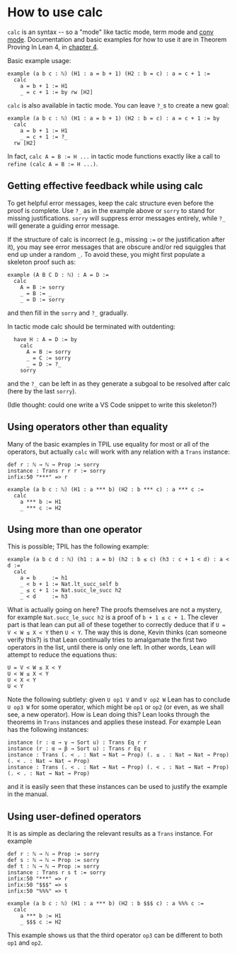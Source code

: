 # How to use calc

`calc` is an syntax -- so a "mode" like tactic mode, term mode and
[conv mode](conv.html). Documentation and basic examples for how to use
it are in Theorem Proving In Lean 4, in
[chapter 4](https://lean-lang.org/theorem_proving_in_lean4/quantifiers_and_equality.html#calculational-proofs).

Basic example usage:

```lean
example (a b c : ℕ) (H1 : a = b + 1) (H2 : b = c) : a = c + 1 :=
  calc
    a = b + 1 := H1
    _ = c + 1 := by rw [H2]
```

`calc` is also available in tactic mode. You can leave `?_`s to create a
new goal:
```lean
example (a b c : ℕ) (H1 : a = b + 1) (H2 : b = c) : a = c + 1 := by
  calc
    a = b + 1 := H1
    _ = c + 1 := ?_
  rw [H2]
```
In fact, `calc A = B := H ...` in tactic mode functions exactly like a
call to `refine (calc A = B := H ...)`.

## Getting effective feedback while using calc

To get helpful error messages, keep the calc structure even before the
proof is complete. Use `?_` as in the example above or `sorry` to stand
for missing justifications. `sorry` will suppress error messages
entirely, while `?_` will generate a guiding error message.

If the structure of calc is incorrect (e.g., missing `:=` or the
justification after it), you may see error messages that are obscure
and/or red squiggles that end up under a random `_`. To avoid these,
you might first populate a skeleton proof such as:

```lean
example (A B C D : ℕ) : A = D :=
  calc
    A = B := sorry
    _ = B := _
    _ = D := sorry
```

and then fill in the `sorry` and `?_` gradually.

In tactic mode calc should be terminated with outdenting:
```lean
  have H : A = D := by
    calc
      A = B := sorry
      _ = C := sorry
      _ = D := ?_
    sorry
```
and the `?_` can be left in as they generate a subgoal to be resolved
after calc (here by the last `sorry`).

(Idle thought: could one write a VS Code snippet to write this skeleton?)

## Using operators other than equality

Many of the basic examples in TPIL use equality for most or all of
the operators, but actually `calc` will work with any relation with
a `Trans` instance:

```lean
def r : ℕ → ℕ → Prop := sorry
instance : Trans r r r := sorry
infix:50 "***" => r

example (a b c : ℕ) (H1 : a *** b) (H2 : b *** c) : a *** c :=
  calc
    a *** b := H1
    _ *** c := H2
```

## Using more than one operator

This is possible; TPIL has the following example:

```lean
example (a b c d : ℕ) (h1 : a = b) (h2 : b ≤ c) (h3 : c + 1 < d) : a < d :=
  calc
    a = b     := h1
    _ < b + 1 := Nat.lt_succ_self b
    _ ≤ c + 1 := Nat.succ_le_succ h2
    _ < d     := h3
 ```

What is actually going on here? The proofs themselves are not a mystery,
for example `Nat.succ_le_succ h2` is a proof of `b + 1 ≤ c + 1`. The
clever part is that lean can put all of these together to correctly
deduce that if `U = V < W ≤ X < Y` then `U < Y`. The way this is done,
Kevin thinks (can someone verify this?) is that Lean continually tries
to amalgamate the first two operators in the list, until there
is only one left. In other words, Lean will attempt to reduce
the equations thus:

```
U = V < W ≤ X < Y
U < W ≤ X < Y
U < X < Y
U < Y
```

Note the following subtlety: given `U op1 V` and `V op2 W` Lean
has to conclude `U op3 W` for some operator, which might be `op1`
or `op2` (or even, as we shall see, a new operator). How is Lean
doing this? Lean looks through the theorems in `Trans` instances and
applies these instead. For example Lean has the following instances:

```
instance (r : α → γ → Sort u) : Trans Eq r r
instance (r : α → β → Sort u) : Trans r Eq r
instance : Trans (. < . : Nat → Nat → Prop) (. ≤ . : Nat → Nat → Prop) (. < . : Nat → Nat → Prop)
instance : Trans (. < . : Nat → Nat → Prop) (. < . : Nat → Nat → Prop) (. < . : Nat → Nat → Prop)
```

and it is easily seen that these instances can be used to justify the example in the manual.

## Using user-defined operators

It is as simple as declaring the relevant results as a `Trans` instance. For example

```lean
def r : ℕ → ℕ → Prop := sorry
def s : ℕ → ℕ → Prop := sorry
def t : ℕ → ℕ → Prop := sorry
instance : Trans r s t := sorry
infix:50 "***" => r
infix:50 "$$$" => s
infix:50 "%%%" => t

example (a b c : ℕ) (H1 : a *** b) (H2 : b $$$ c) : a %%% c :=
  calc
    a *** b := H1
    _ $$$ c := H2
```

This example shows us that the third operator `op3` can be different to both `op1` and `op2`.
